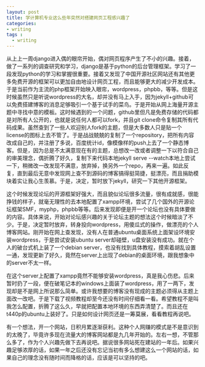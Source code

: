 ```yaml
---
layout: post
title: 学计算机专业这么些年突然对搭建网页工程感兴趣了
categories:
- writing
tags :
  - writing
---
```



  从上上一周django进入偶的眼帘开始，偶对网页程序产生了不小的兴趣。接着，做了一系列的调查研究和学习，django是基于python的后台管理框架。学习了一段发现python的学习和掌握很重要。接着又发现了中国开源社区网站还有其他更多免费开源的框架可以更加自由地设计网页工程，而且能够更大的减少开发成本。于是当前作为主流的php框架开始映入眼帘，wordpress，phpbb，等等。但是这时候虽然只是听说wordpress的大名，却并没有马上入手，因为jekyll+github可以免费搭建博客的消息足够吸引一个基于试手的菜鸟。于是开始从网上海量开源主题中寻找中意的模板。这时候遇到的一个问题，github里但凡是免费存储的代码都是对所有人公开的，也就是说任何人都可以fork，并且git clone命令复制其所有代码成果。虽然查到了一些人欢迎别人fork的主题，但是大多数人只是贴一个license的图标上去不管了。于是战战兢兢的复制了一个repository，把所有内容改成自己的，并注册了多说，百度统计id，像模像样的push上去了一个静态博客。但是，因为总是不太满意现在有的主题，总想改一改或者调整一下以符合自己的审美理念，偶折腾了好久，复制下来代码本地jekyll serve --watch本地上尝试一下，稍微改一改发现不满意，放弃掉，换另外一个repo，再来一遍。如此反复，直到最后无意中发现网上查不到源码的博客搞得挺简捷，挺漂亮，而且捐助模块着实让我心生羡慕。于是，决定，暂时放下jekyll，研究一下其他开源框架。

  这个时候发现论坛的开源框架好强大，而且貌似论坛很多流量，很有成就感，很能挣钱的样子，就毫无理性的去本地配置了xampp环境，尝试了几个国外的开源论坛框架SMF，myphp，phpbb等等。后来发现即便是开一个论坛也没有具体要做的内容。具体来说，开始对论坛感兴趣的关于论坛主题的想法这个时候暗淡了不少。于是，决定暂时放弃，转身投向wordpress，用傻瓜式的操作，做漂亮的个人博客网站。刚开始在网上查发现，没有人在普通ubuntu桌面系统上面架设环境安装wordpress，于是尝试安装ubuntu server却碰壁，u盘安装没有成功。就在个人的破台式机上装了一个debian server，也没有找到具体教程，摸索着胡乱设置一通，发现更新了好久，竟然在server上出现了debian的桌面环境，跟我想象中的server不太一样。
    
  在这个server上配置了xampp竟然不能够安装wordpress，真是我心伤悲。后来暂时扔了一段，便在破笔记本的windows上面装了wordpress，用了一两下，发现却是不是网上所说那么简单。或许我想要的博客没有现成的主题必须得从主题上面改一改吧。于是下载了视频教程却至今还没有时间仔细看一看。希望教程不是叫我怎么配置，折腾了这么久，早就把配置本地环境的东西弄清楚了。而且还在t440p的ubuntu上装好了。只是如何设计网页还是一筹莫展，看看教程再说吧。

  有一个想法，开一个网站，日积月累逐渐获利。这种个人网赚的模式是不是意识到的太晚了，毕竟许多现在流量大的博客网站都是九几年开始的。左右一想，不管那么多了，作为个人兴趣先做下去再说吧。据说很多网站死在建站的一年后。如果兴趣足够浓厚的话，如果一年之后还没有忘记当初有多么想建这么一个网站的话，如果自己的理念没有随时间而降格的话，应该是可以坚持的吧。


